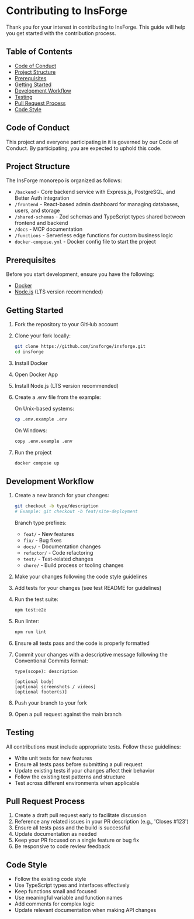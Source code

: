 # Contributing to InsForge

Thank you for your interest in contributing to InsForge. This guide will help you get started with the contribution process.

## Table of Contents
- [Code of Conduct](#code-of-conduct)
- [Project Structure](#project-structure)
- [Prerequisites](#prerequisites)
- [Getting Started](#getting-started)
- [Development Workflow](#development-workflow)
- [Testing](#testing)
- [Pull Request Process](#pull-request-process)
- [Code Style](#code-style)

## Code of Conduct

This project and everyone participating in it is governed by our Code of Conduct. By participating, you are expected to uphold this code.

## Project Structure

The InsForge monorepo is organized as follows:

- `/backend` - Core backend service with Express.js, PostgreSQL, and Better Auth integration
- `/frontend` - React-based admin dashboard for managing databases, users, and storage
- `/shared-schemas` - Zod schemas and TypeScript types shared between frontend and backend
- `/docs` - MCP documentation
- `/functions` - Serverless edge functions for custom business logic
- `docker-compose.yml` - Docker config file to start the project

## Prerequisites

Before you start development, ensure you have the following:
- [Docker](https://www.docker.com/get-started)
- [Node.js](https://nodejs.org/) (LTS version recommended)

## Getting Started

1. Fork the repository to your GitHub account
2. Clone your fork locally:
   ```bash
   git clone https://github.com/insforge/insforge.git
   cd insforge
   ```
3. Install Docker
4. Open Docker App
5. Install Node.js (LTS version recommended)
6. Create a .env file from the example:
   
   On Unix-based systems:
   ```bash
   cp .env.example .env
   ```
   
   On Windows:
   ```bash
   copy .env.example .env
   ```
7. Run the project
   ```bash
   docker compose up
   ```

## Development Workflow

1. Create a new branch for your changes:
   ```bash
   git checkout -b type/description
   # Example: git checkout -b feat/site-deployment
   ```

   Branch type prefixes:
   - `feat/` - New features
   - `fix/` - Bug fixes
   - `docs/` - Documentation changes
   - `refactor/` - Code refactoring
   - `test/` - Test-related changes
   - `chore/` - Build process or tooling changes

2. Make your changes following the code style guidelines
3. Add tests for your changes (see test README for guidelines)
4. Run the test suite:
   ```bash
   npm test:e2e
   ```
5. Run linter:
   ```bash
   npm run lint
   ```
6. Ensure all tests pass and the code is properly formatted
7. Commit your changes with a descriptive message following the Conventional Commits format:
   ```
   type(scope): description
   
   [optional body]
   [optional screenshots / videos]
   [optional footer(s)]
   ```
8. Push your branch to your fork
9. Open a pull request against the main branch

## Testing

All contributions must include appropriate tests. Follow these guidelines:
- Write unit tests for new features
- Ensure all tests pass before submitting a pull request
- Update existing tests if your changes affect their behavior
- Follow the existing test patterns and structure
- Test across different environments when applicable

## Pull Request Process

1. Create a draft pull request early to facilitate discussion
2. Reference any related issues in your PR description (e.g., 'Closes #123')
3. Ensure all tests pass and the build is successful
4. Update documentation as needed
5. Keep your PR focused on a single feature or bug fix
6. Be responsive to code review feedback

## Code Style

- Follow the existing code style
- Use TypeScript types and interfaces effectively
- Keep functions small and focused
- Use meaningful variable and function names
- Add comments for complex logic
- Update relevant documentation when making API changes